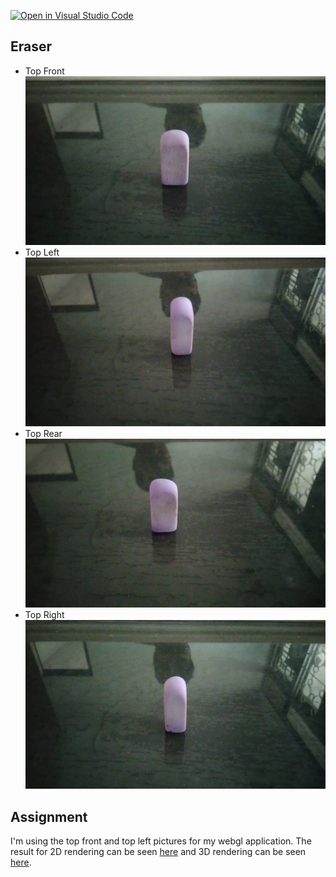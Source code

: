 [![Open in Visual Studio Code](https://classroom.github.com/assets/open-in-vscode-f059dc9a6f8d3a56e377f745f24479a46679e63a5d9fe6f495e02850cd0d8118.svg)](https://classroom.github.com/online_ide?assignment_repo_id=5692459&assignment_repo_type=AssignmentRepo)

## Eraser
- Top Front
![front](./img/front.jpeg)
- Top Left
![left](./img/left.jpeg)
- Top Rear
![rear](./img/rear.jpeg)
- Top Right
![right](./img/right.jpeg)

## Assignment 
I'm using the top front and top left pictures for my webgl application. The result for 2D rendering can be seen [here](https://raassh-23.github.io/computer-graphics-assignment-1/) and 3D rendering can be seen [here](https://raassh-23.github.io/computer-graphics-assignment-2/).